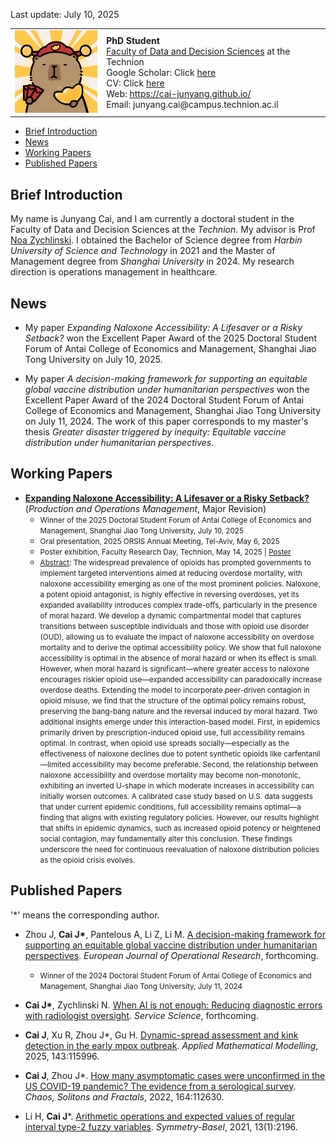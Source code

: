 Last update: July 10, 2025

<table>
<tr>
<td><img src="kapibala.png" alt="kapibala" width="150"></td>
<td>
<b>PhD Student</b><br>
<a href="https://dds.technion.ac.il/">Faculty of Data and Decision Sciences</a> at the Technion<br>   
Google Scholar: Click <a href="https://scholar.google.com/citations?hl=zh-CN&user=01RbBJYAAAAJ">here</a><br>
CV: Click <a href="https://raw.githubusercontent.com/cai-junyang/cai-junyang.github.io/main/CJY_CV.pdf">here</a><br>
Web: <a href="https://cai-junyang.github.io/">https://cai-junyang.github.io/</a><br>
Email: junyang.cai@campus.technion.ac.il<br>
</td>
</tr>
</table>

- [Brief Introduction](#brief-introduction)
- [News](#news)
- [Working Papers](#working-papers)
- [Published Papers](#published-papers)


## Brief Introduction
My name is Junyang Cai, and I am currently a doctoral student in the Faculty of Data and Decision Sciences at the *Technion*. My advisor is Prof [Noa Zychlinski](https://noazy.net.technion.ac.il/). I obtained the Bachelor of Science degree from *Harbin University of Science and Technology* in 2021 and the Master of Management degree from *Shanghai University* in 2024. My research direction is operations management in healthcare.

## News
- My paper *Expanding Naloxone Accessibility: A Lifesaver or a Risky Setback?* won the Excellent Paper Award of the 2025 Doctoral Student Forum of Antai College of Economics and Management, Shanghai Jiao Tong University on July 10, 2025.

- My paper *A decision-making framework for supporting an equitable global vaccine distribution under humanitarian perspectives* won the Excellent Paper Award of the 2024 Doctoral Student Forum of Antai College of Economics and Management, Shanghai Jiao Tong University on July 11, 2024. The work of this paper corresponds to my master's thesis *Greater disaster triggered by inequity: Equitable vaccine distribution under humanitarian perspectives*.

## Working Papers

- **[Expanding Naloxone Accessibility: A Lifesaver or a Risky Setback?](https://noazy.net.technion.ac.il/files/2025/07/Expanding-Naloxone-Accessibility_Jul2025.pdf)** (*Production and Operations Management*,  Major Revision)
   - <small>Winner of the 2025 Doctoral Student Forum of Antai College of Economics and Management, Shanghai Jiao Tong University, July 10, 2025</small>
   - <small>Oral presentation, 2025 ORSIS Annual Meeting, Tel-Aviv, May 6, 2025</small>
   - <small>Poster exhibition, Faculty Research Day, Technion, May 14, 2025 | [Poster](https://raw.githubusercontent.com/cai-junyang/cai-junyang.github.io/main/poster.pdf)</small>
   - <small><u>Abstract</u>: The widespread prevalence of opioids has prompted governments to implement targeted interventions aimed at reducing overdose mortality, with naloxone accessibility emerging as one of the most prominent policies. Naloxone, a potent opioid antagonist, is highly effective in reversing overdoses, yet its expanded availability introduces complex trade-offs, particularly in the presence of moral hazard.
We develop a dynamic compartmental model that captures transitions between susceptible individuals and those with opioid use disorder (OUD), allowing us to evaluate the impact of naloxone accessibility on overdose mortality and to derive the optimal accessibility policy. We show that full naloxone accessibility is optimal in the absence of moral hazard or when its effect is small. However, when moral hazard is significant—where greater access to naloxone encourages riskier opioid use—expanded accessibility can paradoxically increase overdose deaths.
Extending the model to incorporate peer-driven contagion in opioid misuse, we find that the structure of the optimal policy remains robust, preserving the bang-bang nature and the reversal induced by moral hazard. Two additional insights emerge under this interaction-based model. First, in epidemics primarily driven by prescription-induced opioid use, full accessibility remains optimal. In contrast, when opioid use spreads socially—especially as the effectiveness of naloxone declines due to potent synthetic opioids like carfentanil—limited accessibility may become preferable. Second, the relationship between naloxone accessibility and overdose mortality may become non-monotonic, exhibiting an inverted U-shape in which moderate increases in accessibility can initially worsen outcomes.
A calibrated case study based on U.S. data suggests that under current epidemic conditions, full accessibility remains optimal—a finding that aligns with existing regulatory policies. However, our results highlight that shifts in epidemic dynamics, such as increased opioid potency or heightened social contagion, may fundamentally alter this conclusion. These findings underscore the need for continuous reevaluation of naloxone distribution policies as the opioid crisis evolves.</small>

## Published Papers
'\*' means the corresponding author.

- Zhou J, **Cai J\***, Pantelous A, Li Z, Li M. [A decision-making framework for supporting an equitable global vaccine distribution under humanitarian perspectives](https://www.sciencedirect.com/science/article/pii/S0377221725003637). *European Journal of Operational Research*, forthcoming.
  - <small>Winner of the 2024 Doctoral Student Forum of Antai College of Economics and Management, Shanghai Jiao Tong University, July 11, 2024</small>

- **Cai J\***, Zychlinski N. [When AI is not enough: Reducing diagnostic errors with radiologist oversight](https://pubsonline.informs.org/doi/10.1287/serv.2024.0234). *Service Science*, forthcoming.

- **Cai J**, Xu R, Zhou J\*, Gu H. [Dynamic-spread assessment and kink detection in the early mpox outbreak](https://www.sciencedirect.com/science/article/abs/pii/S0307904X2500071X#:~:text=We%20analyze%20the%20mpox%20and%20COVID-19%20outbreaks%20in,decline%20phase%20earlier%20than%20COVID-19%2C%20despite%20weaker%20interventions.). *Applied Mathematical Modelling*, 2025, 143:115996. 

- **Cai J**, Zhou J\*. [How many asymptomatic cases were unconfirmed in the US COVID-19 pandemic? The evidence from a serological survey](https://www.sciencedirect.com/science/article/pii/S0960077922008116). *Chaos, Solitons and Fractals*, 2022, 164:112630. 

- Li H, **Cai J**\*. [Arithmetic operations and expected values of regular interval type-2 fuzzy variables](https://www.mdpi.com/2073-8994/13/11/2196). *Symmetry-Basel*, 2021, 13(1):2196.
